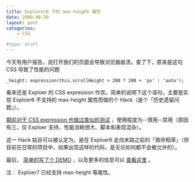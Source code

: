 ```yaml
---
title: Explorer6 下的 max-height 属性
date: 2008-08-30
layout: post
categories:
    - CSS

#type: draft
---
```


今天有用户报告，说打开我们的页面会导致浏览器崩溃。查了下，原来是这句 CSS 导致了性能的问题

    _height: expression(this.scrollHeight > 200 ? 200 + 'px' : 'auto');

看来还是 Exploer 的 CSS expression 作祟。简单的说明下这个语句，主要是实现 Exploer6 不支持的 max-height 属性而做的个 Hack（是个「历史遗留问题」）。

 [期前对于 CSS expression 也做过类似的测试]({{site.urls}}/posts/2043/) ，使用程度为--慎用--禁用（原因有三，仅 Exploer 支持、性能消耗很大、脚本和表现混杂）。

这一 Hack 姑且可以被认定为，是在 Exploer6 走向末路之前的「救命稻草」（但目前在日常的项目中，如果出现这样的代码，是无论如何都不会被允许的）。

最后， [简单的写了个 DEMO](http://lab.gracecode.com/ie6fix/max-height.html) ，以及更多的信息可以 [查看这里](http://perishablepress.com/press/2007/01/16/maximum-and-minimum-height-and-width-in-internet-explorer/) 。

注： Exploer7 已经支持 max-height 等属性。
